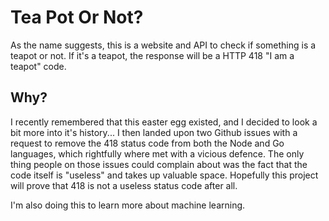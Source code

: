 # Tea Pot Or Not?
 
As the name suggests, this is a website and API to check if something is a teapot or not. If it's a teapot, the response will be a HTTP 418 "I am a teapot" code.

## Why?
I recently remembered that this easter egg existed, and I decided to look a bit more into it's history... I then landed upon two Github issues with a request to remove the 418 status code from both the Node and Go languages, which rightfully where met with a vicious defence. The only thing people on those issues could complain about was the fact that the code itself is "useless" and takes up valuable space. Hopefully this project will prove that 418 is not a useless status code after all.

I'm also doing this to learn more about machine learning.
